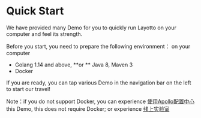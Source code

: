 # Quick Start

We have provided many Demo for you to quickly run Layotto on your computer and feel its strength.

Before you start, you need to prepare the following environment： on your computer

- Golang 1.14 and above, \*\*or \*\* Java 8, Maven 3
- Docker

If you are ready, you can tap various Demo in the navigation bar on the left to start our travel!

Note：if you do not support Docker, you can experience [使用Apollo配置中心](configuration/start-apollo.md) this Demo, this does not require Docker; or experience [线上实验室](docs/start/lab.md)
